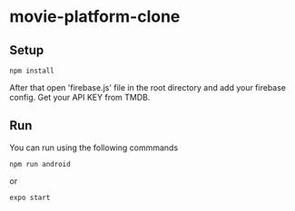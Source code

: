 # movie-platform-clone
## Setup
```
npm install
```
After that open 'firebase.js' file in the root directory and add your firebase config. Get your API KEY from TMDB.

## Run

You can run using the following commmands
```
npm run android
```
or
```
expo start 
```

